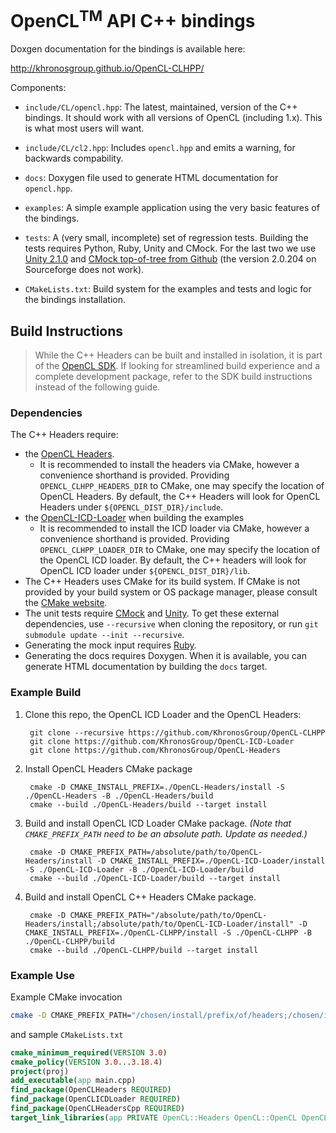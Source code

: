 # OpenCL<sup>TM</sup> API C++ bindings

Doxgen documentation for the bindings is available here:

  http://khronosgroup.github.io/OpenCL-CLHPP/

Components:

  * `include/CL/opencl.hpp`:
    The latest, maintained, version of the C++ bindings. It should work with all
    versions of OpenCL (including 1.x). This is what most users will want.

  * `include/CL/cl2.hpp`:
    Includes `opencl.hpp` and emits a warning, for backwards compability.

  * `docs`:
    Doxygen file used to generate HTML documentation for `opencl.hpp`.

  * `examples`:
    A simple example application using the very basic features of the bindings.

  * `tests`:
    A (very small, incomplete) set of regression tests. Building the tests
    requires Python, Ruby, Unity and CMock. For the last two we use
    [Unity 2.1.0](https://github.com/ThrowTheSwitch/Unity/releases/tag/v2.1.0)
    and [CMock top-of-tree from Github](https://github.com/ThrowTheSwitch/CMock)
    (the version 2.0.204 on Sourceforge does not work).

  * `CMakeLists.txt`:
    Build system for the examples and tests and logic for the bindings
    installation.

## Build Instructions

> While the C++ Headers can be built and installed in isolation, it is part of the [OpenCL SDK](https://github.com/KhronosGroup/OpenCL-SDK). If looking for streamlined build experience and a complete development package, refer to the SDK build instructions instead of the following guide.

### Dependencies

The C++ Headers require:

- the [OpenCL Headers](https://github.com/KhronosGroup/OpenCL-Headers/).
  - It is recommended to install the headers via CMake, however a convenience shorthand is provided. Providing `OPENCL_CLHPP_HEADERS_DIR` to CMake, one may specify the location of OpenCL Headers. By default, the C++ Headers will look for OpenCL Headers under `${OPENCL_DIST_DIR}/include`.
- the [OpenCL-ICD-Loader](https://github.com/KhronosGroup/OpenCL-ICD-Loader/) when building the examples
  - It is recommended to install the ICD loader via CMake, however a convenience shorthand is provided. Providing `OPENCL_CLHPP_LOADER_DIR` to CMake, one may specify the location of the OpenCL ICD loader. By default, the C++ headers will look for OpenCL ICD loader under `${OPENCL_DIST_DIR}/lib`.
- The C++ Headers uses CMake for its build system.
If CMake is not provided by your build system or OS package manager, please consult the [CMake website](https://cmake.org).
- The unit tests require [CMock](https://github.com/ThrowTheSwitch/CMock) and [Unity](https://github.com/ThrowTheSwitch/Unity). To get these external dependencies, use `--recursive` when cloning
the repository, or run `git submodule update --init --recursive`.
- Generating the mock input requires [Ruby](https://www.ruby-lang.org/en/).
- Generating the docs requires Doxygen. When it is available, you can generate HTML documentation by building the `docs` target.

### Example Build

1. Clone this repo, the OpenCL ICD Loader and the OpenCL Headers:

        git clone --recursive https://github.com/KhronosGroup/OpenCL-CLHPP
        git clone https://github.com/KhronosGroup/OpenCL-ICD-Loader
        git clone https://github.com/KhronosGroup/OpenCL-Headers

1. Install OpenCL Headers CMake package

        cmake -D CMAKE_INSTALL_PREFIX=./OpenCL-Headers/install -S ./OpenCL-Headers -B ./OpenCL-Headers/build 
        cmake --build ./OpenCL-Headers/build --target install

1. Build and install OpenCL ICD Loader CMake package. _(Note that `CMAKE_PREFIX_PATH` need to be an absolute path. Update as needed.)_

        cmake -D CMAKE_PREFIX_PATH=/absolute/path/to/OpenCL-Headers/install -D CMAKE_INSTALL_PREFIX=./OpenCL-ICD-Loader/install -S ./OpenCL-ICD-Loader -B ./OpenCL-ICD-Loader/build 
        cmake --build ./OpenCL-ICD-Loader/build --target install

1. Build and install OpenCL C++ Headers CMake package.

        cmake -D CMAKE_PREFIX_PATH="/absolute/path/to/OpenCL-Headers/install;/absolute/path/to/OpenCL-ICD-Loader/install" -D CMAKE_INSTALL_PREFIX=./OpenCL-CLHPP/install -S ./OpenCL-CLHPP -B ./OpenCL-CLHPP/build 
        cmake --build ./OpenCL-CLHPP/build --target install

### Example Use

Example CMake invocation

```bash
cmake -D CMAKE_PREFIX_PATH="/chosen/install/prefix/of/headers;/chosen/install/prefix/of/loader;/chosen/install/prefix/of/cppheaders" /path/to/opencl/app
```

and sample `CMakeLists.txt`

```cmake
cmake_minimum_required(VERSION 3.0)
cmake_policy(VERSION 3.0...3.18.4)
project(proj)
add_executable(app main.cpp)
find_package(OpenCLHeaders REQUIRED)
find_package(OpenCLICDLoader REQUIRED)
find_package(OpenCLHeadersCpp REQUIRED)
target_link_libraries(app PRIVATE OpenCL::Headers OpenCL::OpenCL OpenCL::HeadersCpp)
```